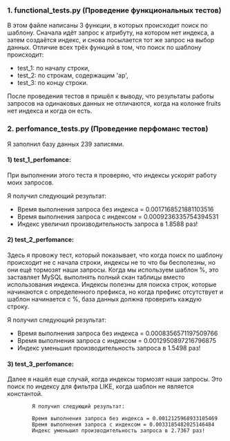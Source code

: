 ### 1. functional_tests.py (Проведение функциональных тестов)

В этом файле написаны 3 функции, в которых происходит поиск по шаблону. Сначала идёт запрос к атрибуту, на котором нет индекса, а затем создаётся индекс, и снова посылается тот же запрос на выбор данных. Отличие всех трёх функций в том, что поиск по шаблону происходит:
- test_1: по началу строки,
- test_2: по строкам, содержащим 'ap',
- test_3: по концу строки.

После проведения тестов я пришёл к выводу, что результаты работы запросов на одинаковых данных не отличаются, когда на колонке fruits нет индекса и когда он есть.

### 2. perfomance_tests.py (Проведение перфоманс тестов)

Я заполнил базу данных 239 записями.

#### 1) test_1_perfomance:

При выполнении этого теста я проверяю, что индексы ускорят работу моих запросов.

Я получил следующий результат:
- Время выполнения запроса без индекса = 0.0017168521881103516
- Время выполнения запроса с индексом = 0.0009236335754394531
- Индекс увеличил производительность запроса в 1.8588 раз!

#### 2) test_2_perfomance:

Здесь я провожу тест, который показывает, что когда поиск по шаблону происходит не с начала строки, индексы не то что бы бесполезны, но они ещё тормозят наши запросы. Когда мы используем шаблон %, это заставляет MySQL выполнять полный скан таблицы вместо использования индекса. Индексы полезны для поиска строк, которые начинаются с определенного префикса, но когда префикс отсутствует и шаблон начинается с %, база данных должна проверить каждую строку.

Я получил следующий результат:
- Время выполнения запроса без индекса = 0.0008356571197509766
- Время выполнения запроса с индексом = 0.0012950897216796875
- Индекс уменьшил производительность запроса в 1.5498 раз!

#### 3) test_3_perfomance:

Далее я нашёл еще случай, когда индексы тормозят наши запросы. Это поиск по индексу для фильтра LIKE, когда шаблон не является константой.

            Я получил следующий результат:
            
            Время выполнения запроса без индекса = 0.0012125968933105469
            Время выполнения запроса с индексом = 0.0033185482025146484
            Индекс уменьшил производительность запроса в 2.7367 раз!







